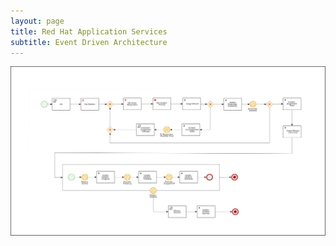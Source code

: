 ```yaml
---
layout: page
title: Red Hat Application Services
subtitle: Event Driven Architecture
---
```


![](site/images/../../images/incident-process-events-animated.gif)

